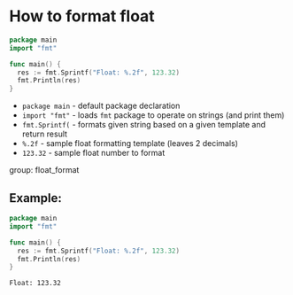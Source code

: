 # How to format float

```go
package main
import "fmt"

func main() {
  res := fmt.Sprintf("Float: %.2f", 123.32)
  fmt.Println(res)
}
```

- `package main` - default package declaration
- `import "fmt"` - loads `fmt` package to operate on strings (and print them)
- `fmt.Sprintf(` - formats given string based on a given template and return result
- `%.2f` - sample float formatting template (leaves 2 decimals)
- `123.32` - sample float number to format

group: float_format

## Example: 
```go
package main
import "fmt"

func main() {
  res := fmt.Sprintf("Float: %.2f", 123.32)
  fmt.Println(res)
}
```
```
Float: 123.32

```

